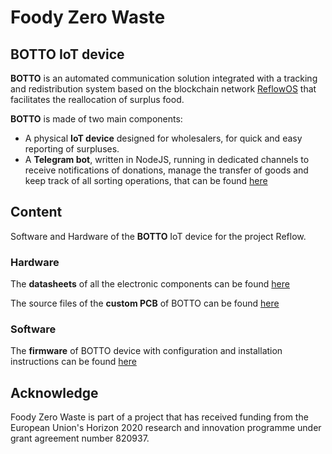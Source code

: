 # Foody Zero Waste
## BOTTO IoT device

**BOTTO** is an automated communication solution integrated with a tracking and redistribution system based on the blockchain network [ReflowOS](https://github.com/dyne/reflow-os) that facilitates the reallocation of surplus food.

**BOTTO** is made of two main components:  
- A physical **IoT device** designed for wholesalers, for quick and easy reporting of surpluses.  
- A **Telegram bot**, written in NodeJS, running in dedicated channels to receive notifications of donations, manage the transfer of goods and keep track of all sorting operations, that can be found [here](https://github.com/reflow-project/Milan-pilot/tree/main/Foody%20Zero%20Waste/telegram-bot)

## Content

Software and Hardware of the **BOTTO** IoT device for the project Reflow.

### Hardware

The **datasheets** of all the electronic components can be found [here](https://github.com/reflow-project/Milan-pilot/tree/main/Foody%20Zero%20Waste/physical-device/Hardware/Components%20Datasheet/)

The source files of the **custom PCB** of BOTTO can be found [here](https://github.com/reflow-project/Milan-pilot/tree/main/Foody%20Zero%20Waste/physical-device/Hardware/PCB/)

### Software

The **firmware** of BOTTO device with configuration and installation instructions can be found [here](https://github.com/reflow-project/Milan-pilot/tree/main/Foody%20Zero%20Waste/physical-device/Software/PCB/)

## Acknowledge
Foody Zero Waste is part of a project that has received funding from the European Union's Horizon 2020 research and innovation programme under grant agreement number 820937.